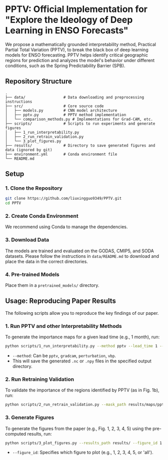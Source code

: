 # PPTV: Official Implementation for "Explore the Ideology of Deep Learning in ENSO Forecasts"

We propose a mathematically grounded interpretability method, Practical Partial Total Variation (PPTV), to break the black box of deep learning models for ENSO forecasting. PPTV helps identify critical geographic regions for prediction and analyzes the model's behavior under different conditions, such as the Spring Predictability Barrier (SPB).

## Repository Structure

```
.
├── data/                 # Data downloading and preprocessing instructions
├── src/                  # Core source code
│   ├── models.py         # CNN model architecture
│   ├── pptv.py           # PPTV method implementation
│   └── comparison_methods.py # Implementations for Grad-CAM, etc.
├── scripts/              # Scripts to run experiments and generate figures
│   ├── 1_run_interpretability.py
│   ├── 2_run_retrain_validation.py
│   └── 3_plot_figures.py
├── results/              # Directory to save generated figures and data (ignored by git)
├── environment.yml       # Conda environment file
└── README.md
```

## Setup

### 1. Clone the Repository
```bash
git clone https://github.com/liuxingguo9349/PPTV.git
cd PPTV
```

### 2. Create Conda Environment
We recommend using Conda to manage the dependencies.

### 3. Download Data
The models are trained and evaluated on the GODAS, CMIP5, and SODA datasets. Please follow the instructions in `data/README.md` to download and place the data in the correct directories.

### 4. Pre-trained Models
Place them in a `pretrained_models/` directory.

## Usage: Reproducing Paper Results

The following scripts allow you to reproduce the key findings of our paper.

### 1. Run PPTV and other Interpretability Methods
To generate the importance maps for a given lead time (e.g., 1 month), run:
```bash
python scripts/1_run_interpretability.py --method pptv --lead_time 1 --output_dir results/maps
```
*   `--method`: Can be `pptv`, `gradcam`, `perturbation`, `vbp`.
*   This will save the generated `.nc` or `.npy` files in the specified output directory.

### 2. Run Retraining Validation
To validate the importance of the regions identified by PPTV (as in Fig. 1b), run:
```bash
python scripts/2_run_retrain_validation.py --mask_path results/maps/pptv_lead1.nc --output_dir results/retrain_skill
```

### 3. Generate Figures
To generate the figures from the paper (e.g., Fig. 1, 2, 3, 4, 5) using the pre-computed results, run:
```bash
python scripts/3_plot_figures.py --results_path results/ --figure_id 1
```
*   `--figure_id`: Specifies which figure to plot (e.g., 1, 2, 3, 4, 5, or 'all').
